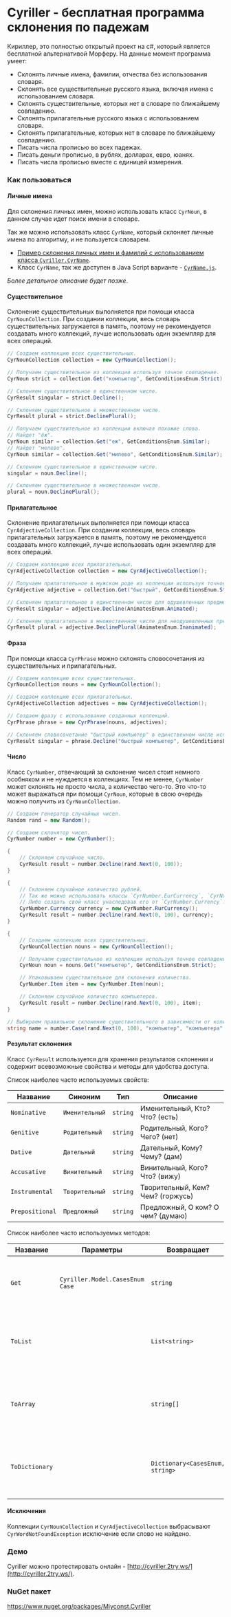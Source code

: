 Cyriller - бесплатная программа склонения по падежам
========

Кириллер, это полностью открытый проект на c#, который является бесплатной альтернативой Морферу. 
На данные момент программа умеет:

* Склонять личные имена, фамилии, отчества без использования словаря.
* Склонять все существительные русского языка, включая имена с использованием словаря.
* Склонять существительные, которых нет в словаре по ближайшему совпадению.
* Склонять прилагательные русского языка с использованием словаря.
* Склонять прилагательные, которых нет в словаре по ближайшему совпадению.
* Писать числа прописью во всех падежах.
* Писать деньги прописью, в рублях, долларах, евро, юанях.
* Писать числа прописью вместе с единицей измерения.

### Как пользоваться

#### Личные имена

Для склонения личных имен, можно использовать класс `CyrNoun`, в данном случае идет поиск имени в словаре.

Так же можно использовать класс `CyrName`, который склоняет личные имена по алгоритму, и не пользуется словарем.

- [Пример склонения личных имен и фамилий с использованием класса `Cyriller.CyrName`](https://gist.github.com/miyconst/47b108c868a934ac182fd2a3dd999e67).
- Класс `CyrName`, так же доступен в Java Script варианте - [`CyrName.js`](CyrName.js).

*Более детальное описание будет позже*.

#### Существительное

Склонение существительных выполняется при помощи класса `CyrNounCollection`. 
При создании коллекции, весь словарь существительных загружается в память,
поэтому не рекомендуется создавать много коллекций, 
лучше использовать один экземпляр для всех операций.

```cs
// Создаем коллекцию всех существительных.
CyrNounCollection collection = new CyrNounCollection();

// Получаем существительное из коллекции используя точное совпадение.
CyrNoun strict = collection.Get("компьютер", GetConditionsEnum.Strict);

// Склоняем существительное в единственном числе.
CyrResult singular = strict.Decline();

// Склоняем существительное в множественном числе.
CyrResult plural = strict.DeclinePlural();

// Получаем существительное из коллекции включая похожие слова.
// Найдет "ёж".
CyrNoun similar = collection.Get("еж", GetConditionsEnum.Similar);
// Найдет "мелево".
CyrNoun similar = collection.Get("милево", GetConditionsEnum.Similar);

// Склоняем существительное в единственном числе.
singular = noun.Decline();

// Склоняем существительное в множественном числе.
plural = noun.DeclinePlural();
```

#### Прилагательное

Склонение прилагательных выполняется при помощи класса `CyrAdjectiveCollection`.
При создании коллекции, весь словарь прилагательных загружается в память,
поэтому не рекомендуется создавать много коллекций, 
лучше использовать один экземпляр для всех операций.

```cs
// Создаем коллекцию всех прилагательных.
CyrAdjectiveCollection collection = new CyrAdjectiveCollection();

// Получаем прилагательное в мужском роде из коллекции используя точное совпадение.
CyrAdjective adjective = collection.Get("быстрый", GetConditionsEnum.Strict, GendersEnum.Masculine);

// Склоняем прилагательное в единственном числе для одушевленных предметов.
CyrResult singular = adjective.Decline(AnimatesEnum.Animated);

// Склоняем прилагательное в множественном числе для неодушевленных предметов.
CyrResult plural = adjective.DeclinePlural(AnimatesEnum.Inanimated);
```

#### Фраза

При помощи класса `CyrPhrase` можно склонять словосочетания из существительных и прилагательных.

```cs
// Создаем коллекцию всех существительных.
CyrNounCollection nouns = new CyrNounCollection();

// Создаем коллекцию всех прилагательных.
CyrAdjectiveCollection adjectives = new CyrAdjectiveCollection();

// Создаем фразу с использование созданных коллекций.
CyrPhrase phrase = new CyrPhrase(nouns, adjectives);

// Склоняем словосочетание "быстрый компьютер" в единственном числе используя точное совпадение при поиске слов.
CyrResult singular = phrase.Decline("быстрый компьютер", GetConditionsEnum.Strict);
```

#### Число

Класс `CyrNumber`, отвечающий за склонение чисел стоит немного особняком и не нуждается в коллекциях.
Тем не менее, `CyrNumber` может склонять не просто числа, а количество чего-то. Это что-то может выражаться 
при помощи `CyrNoun`, которые в свою очередь можно получить из `CyrNounCollection`.

```cs
// Создаем генератор случайных чисел.
Random rand = new Random();

// Создаем склонятор чисел.
CyrNumber number = new CyrNumber();

{
    // Склоняем случайное число.
    CyrResult result = number.Decline(rand.Next(0, 100));
}

{
    // Склоняем случайное количество рублей.
    // Так же можно использовать классы `CyrNumber.EurCurrency`, `CyrNumber.UsdCurrency` и `CyrNumber.YuanCurrency`.
    // Либо создать свой класс унаследовав его от `CyrNumber.Currency`.
    CyrNumber.Currency currency = new CyrNumber.RurCurrency();
    CyrResult result = number.Decline(rand.Next(0, 100), currency);
}

{
    // Создаем коллекцию всех существительных.
    CyrNounCollection nouns = new CyrNounCollection();

    // Получаем существительное из коллекции используя точное совпадение.
    CyrNoun noun = nouns.Get("компьютер", GetConditionsEnum.Strict);

    // Упаковываем существительное для склонения количества.
    CyrNumber.Item item = new CyrNumber.Item(noun);

    // Склоняем случайное количество компьютеров.
    CyrResult result = number.Decline(rand.Next(0, 100), item);
}

// Выбираем правильное склонение существительного в зависимости от количества.
string name = number.Case(rand.Next(0, 100), "компьютер", "компьютера", "компьютеров");
```

#### Результат склонения

Класс `CyrResult` используется для хранения результатов склонения и содержит всевозможные свойства и методы для удобства доступа.

Список наиболее часто используемых свойств:

| Название        | Синоним        | Тип      | Описание                          |
|-----------------|----------------|----------|-----------------------------------|
| `Nominative`    | `Именительный` | `string` | Именительный, Кто? Что? (есть)    |
| `Genitive`      | `Родительный`  | `string` | Родительный, Кого? Чего? (нет)    |
| `Dative`        | `Дательный`    | `string` | Дательный, Кому? Чему? (дам)      |
| `Accusative`    | `Винительный`  | `string` | Винительный, Кого? Что? (вижу)    |
| `Instrumental`  | `Творительный` | `string` | Творительный, Кем? Чем? (горжусь) |
| `Prepositional` | `Предложный`   | `string` | Предложный, О ком? О чем? (думаю) |

Список наиболее часто используемых методов:

| Название        | Параметры                       | Возвращает                      | Описание                                                       |
|-----------------|---------------------------------|---------------------------------|----------------------------------------------------------------|
| `Get`           | `Cyriller.Model.CasesEnum Case` | `string`                        | Возвращает результат склонения в указанном падеже.             |
| `ToList`        |                                 | `List<string>`                  | Возвращает результат склонения по всем падежам в виде списка.  |
| `ToArray`       |                                 | `string[]`                      | Возвращает результат склонения по всем падежам в виде массива. |
| `ToDictionary`  |                                 | `Dictionary<CasesEnum, string>` | Возвращает результат склонения по всем падежам в виде словаря. |

#### Исключения

Коллекции `CyrNounCollection` и `CyrAdjectiveCollection` выбрасывают `CyrWordNotFoundException` исключение если слово не найдено.

### Демо

Cyriller можно протестировать онлайн - [http://cyriller.2try.ws/](http://cyriller.2try.ws/).

### NuGet пакет

https://www.nuget.org/packages/Miyconst.Cyriller
